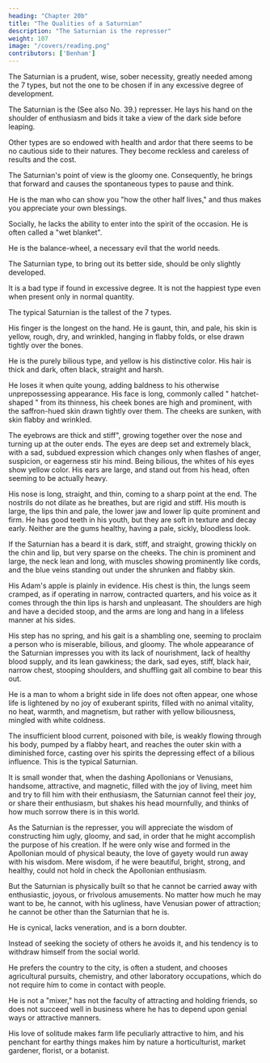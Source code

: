 ```yaml
---
heading: "Chapter 20b"
title: "The Qualities of a Saturnian"
description: "The Saturnian is the represser"
weight: 107
image: "/covers/reading.png"
contributors: ['Benham']
---
```




The Saturnian is a prudent, wise, sober necessity, greatly needed among the 7 types, but not the one to be chosen if in any excessive degree of development.

The Saturnian is the (See also No. 39.) represser. He lays his hand on the shoulder of enthusiasm and bids it take a view of the dark side before leaping. 

Other types are so endowed with health and ardor that there seems to be no cautious side to their natures. They become reckless and careless of results and the cost.

The Saturnian's point of view is the gloomy one. Consequently, he brings that forward and causes the spontaneous types to pause and think. 

He is the man who can show you "how the other half lives," and thus makes you appreciate your own blessings. 

Socially, he lacks the ability to enter into the spirit of the occasion. He is often called a "wet blanket".

He is the balance-wheel, a necessary evil that the world needs. 

The Saturnian type, to bring out its better side, should be only slightly developed. 

It is a bad type if found in excessive degree. It is not the happiest type even when present only in normal quantity. 

<!-- DISTINGUISHING MARKS ON THE MOUNT OF SATURN No. 98. DISTINGUISHING MARKS ON THE MOUNT OF SATURN. 
 -->

<!-- A SATURNIAN HAND No. 99. A SATURNIAN HAND.  -->

The typical Saturnian is the tallest of the 7 types.

His finger is the longest on the hand. He is gaunt, thin, and pale, his skin is yellow, rough, dry, and wrinkled, hanging in flabby folds, or else drawn tightly over the bones. 

He is the purely bilious type, and yellow is his distinctive color. His hair is thick and dark, often black, straight and harsh. 

He loses it when quite young, adding baldness to his otherwise unprepossessing appearance. His face is long, commonly called " hatchet-shaped " from its thinness, his cheek bones are high and prominent, with the saffron-hued skin drawn tightly over them. The cheeks are sunken, with skin flabby and wrinkled.

The eyebrows are thick and stiff", growing together over the nose and turning up at the outer ends. The eyes are deep set and extremely black, with a sad, subdued expression which changes only when flashes of anger, suspicion, or eagerness stir his mind. Being bilious, the whites of his eyes show yellow color. His ears are large, and stand out from his head, often seeming to be actually heavy. 

His nose is long, straight, and thin, coming to a sharp point at the end. The nostrils do not dilate as he breathes, but are rigid and stiff. His mouth is large, the lips thin and pale, the lower jaw and lower lip quite prominent and firm. He has good teeth in his youth, but they are soft in texture and decay early. Neither are the gums healthy, having a pale, sickly, bloodless look. 

If the Saturnian has a beard it is dark, stiff, and straight, growing thickly on the chin and lip, but very sparse on the cheeks. The chin is prominent and large, the neck lean and long, with muscles showing prominently like cords, and the blue veins standing out under the shrunken and flabby skin. 

His Adam's apple is plainly in evidence. His chest is thin, the lungs seem cramped, as if operating in narrow, contracted quarters, and his voice as it comes through the thin lips is harsh and unpleasant. The shoulders are high and have a decided stoop, and the arms are long and hang in a lifeless manner at his sides. 

His step has no spring, and his gait is a shambling one, seeming to proclaim a person who is miserable, bilious, and gloomy. The whole appearance of the Saturnian impresses you with its lack of nourishment, lack of healthy blood supply, and its lean gawkiness; the dark, sad eyes, stiff, black hair, narrow chest, stooping shoulders, and shuffling gait all combine to bear this out. 

<!-- The Mount Of Saturn. Part 2  -->

He is a man to whom a bright side in life does not often appear, one whose life is lightened by no joy of exuberant spirits, filled with no animal vitality, no heat, warmth, and magnetism, but rather with yellow biliousness, mingled with white coldness. 

The insufficient blood current, poisoned with bile, is weakly flowing through his body, pumped by a flabby heart, and reaches the outer skin with a diminished force, casting over his spirits the depressing effect of a bilious influence. This is the typical Saturnian. 

It is small wonder that, when the dashing Apollonians or Venusians, handsome, attractive, and magnetic, filled with the joy of living, meet him and try to fill him with their enthusiasm, the Saturnian cannot feel their joy, or share their enthusiasm, but shakes his head mournfully, and thinks of how much sorrow there is in this world. 

As the Saturnian is the represser, you will appreciate the wisdom of constructing him ugly, gloomy, and sad, in order that he might accomplish the purpose of his creation. If he were only wise and formed in the Apollonian mould of physical beauty, the love of gayety would run away with his wisdom. Mere wisdom, if he were beautiful, bright, strong, and healthy, could not hold in check the Apollonian enthusiasm. 

But the Saturnian is physically built so that he cannot be carried away with enthusiastic, joyous, or frivolous amusements. No matter how much he may want to be, he cannot, with his ugliness, have Venusian power of attraction; he cannot be other than the Saturnian that he is.

He is cynical, lacks veneration, and is a born doubter.

Instead of seeking the society of others he avoids it, and his tendency is to withdraw himself from the social world.

He prefers the country to the city, is often a student, and chooses agricultural pursuits, chemistry, and other laboratory occupations, which do not require him to come in contact with people. 

He is not a "mixer," has not the faculty of attracting and holding friends, so does not succeed well in business where he has to depend upon genial ways or attractive manners. 

His love of solitude makes farm life peculiarly attractive to him, and his penchant for earthy things makes him by nature a horticulturist, market gardener, florist, or a botanist. 
